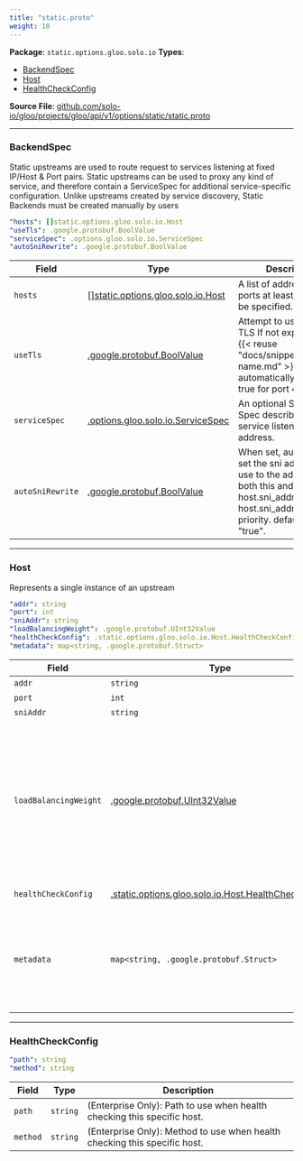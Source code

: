 ```yaml
---
title: "static.proto"
weight: 10
---
```


<!-- Code generated by solo-kit. DO NOT EDIT. -->


**Package**: `static.options.gloo.solo.io` 
**Types**:


- [BackendSpec](#upstreamspec)
- [Host](#host)
- [HealthCheckConfig](#healthcheckconfig)
  



**Source File**: [github.com/solo-io/gloo/projects/gloo/api/v1/options/static/static.proto](https://github.com/solo-io/gloo/blob/main/projects/gloo/api/v1/options/static/static.proto)





---
### BackendSpec

 
Static upstreams are used to route request to services listening at fixed IP/Host & Port pairs.
Static upstreams can be used to proxy any kind of service, and therefore contain a ServiceSpec
for additional service-specific configuration.
Unlike upstreams created by service discovery, Static Backends must be created manually by users

```yaml
"hosts": []static.options.gloo.solo.io.Host
"useTls": .google.protobuf.BoolValue
"serviceSpec": .options.gloo.solo.io.ServiceSpec
"autoSniRewrite": .google.protobuf.BoolValue

```

| Field | Type | Description |
| ----- | ---- | ----------- | 
| `hosts` | [[]static.options.gloo.solo.io.Host](../static.proto.sk/#host) | A list of addresses and ports at least one must be specified. |
| `useTls` | [.google.protobuf.BoolValue](https://developers.google.com/protocol-buffers/docs/reference/csharp/class/google/protobuf/well-known-types/bool-value) | Attempt to use outbound TLS If not explicitly set, {{< reuse "docs/snippets/product-name.md" >}} will automatically set this to true for port 443. |
| `serviceSpec` | [.options.gloo.solo.io.ServiceSpec](../service_spec.proto.sk/#servicespec) | An optional Service Spec describing the service listening at this address. |
| `autoSniRewrite` | [.google.protobuf.BoolValue](https://developers.google.com/protocol-buffers/docs/reference/csharp/class/google/protobuf/well-known-types/bool-value) | When set, automatically set the sni address to use to the addr field. If both this and host.sni_addr are set, host.sni_addr has priority. defaults to "true". |




---
### Host

 
Represents a single instance of an upstream

```yaml
"addr": string
"port": int
"sniAddr": string
"loadBalancingWeight": .google.protobuf.UInt32Value
"healthCheckConfig": .static.options.gloo.solo.io.Host.HealthCheckConfig
"metadata": map<string, .google.protobuf.Struct>

```

| Field | Type | Description |
| ----- | ---- | ----------- | 
| `addr` | `string` | Address (hostname or IP). |
| `port` | `int` | Port the instance is listening on. |
| `sniAddr` | `string` | Address to use for SNI if using ssl. |
| `loadBalancingWeight` | [.google.protobuf.UInt32Value](https://protobuf.dev/reference/protobuf/google.protobuf/#uint32-value) | The optional load balancing weight of the upstream host; at least 1. Envoy uses the load balancing weight in some of the built in load balancers. The load balancing weight for an endpoint is divided by the sum of the weights of all endpoints in the endpoint's locality to produce a percentage of traffic for the endpoint. This percentage is then further weighted by the endpoint's locality's load balancing weight from LocalityLbEndpoints. If unspecified, each host is presumed to have equal weight in a locality. |
| `healthCheckConfig` | [.static.options.gloo.solo.io.Host.HealthCheckConfig](../static.proto.sk/#healthcheckconfig) | (Enterprise Only): Host specific health checking configuration. |
| `metadata` | `map<string, .google.protobuf.Struct>` | Additional metadata to add to the endpoint. This metadata can be used in upstream HTTP filters or other specific Envoy configurations. The following keys are added by {{< reuse "docs/snippets/product-name.md" >}}  and are ignored if set: - "envoy.transport_socket_match" - "io.solo.health_checkers.advanced_http". |




---
### HealthCheckConfig



```yaml
"path": string
"method": string

```

| Field | Type | Description |
| ----- | ---- | ----------- | 
| `path` | `string` | (Enterprise Only): Path to use when health checking this specific host. |
| `method` | `string` | (Enterprise Only): Method to use when health checking this specific host. |





<!-- Start of HubSpot Embed Code -->
<script type="text/javascript" id="hs-script-loader" async defer src="//js.hs-scripts.com/5130874.js"></script>
<!-- End of HubSpot Embed Code -->

